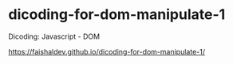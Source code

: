 # dicoding-for-dom-manipulate-1
Dicoding: Javascript - DOM

https://faishaldev.github.io/dicoding-for-dom-manipulate-1/
